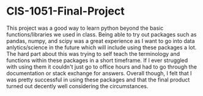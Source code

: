# CIS-1051-Final-Project

This project was a good way to learn python beyond the basic functions/libraries we used in class. Being able to try out packages such as pandas, numpy, and scipy was a great experience as I want to go into data anlytics/science in the future which will include using these packages a lot. The hard part about this was trying to self teach the terminology and functions within these packages in a short timeframe. If I ever struggled with using them it couldn't just go to office hours and had to go through the documentation or stack exchange for answers. Overall though, I felt that I was pretty successful in using these packages and that the final product turned out decently well considering the circumstances. 
